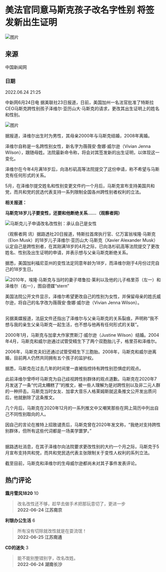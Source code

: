 # 美法官同意马斯克孩子改名字性别 将签发新出生证明

![图片](//n.sinaimg.cn/sinakd10200/360/w180h180/20221208/9a5e-68863e2aa95fcb69c00720aa3d256d64.jpg)

## 来源

中国新闻网

### 日期

2022.06.24 21:25

中新网6月24日电 据美联社23日报道，日前，美国加州一名法官批准了特斯拉CEO马斯克跨性别孩子泽维尔·亚历山大·马斯克的请求，更改其出生证明上的姓名和性别。

![图片](//k.sinaimg.cn/n/sinakd20220624s/377/w700h477/20220624/deee-dce6e03e8cbe71210e0610de703d0474.jpg/w300h300z1l10t10q100feb.jpg)

据报道，泽维尔出生时为男性，其母亲2000年与马斯克结婚，2008年离婚。

泽维尔自称是一名跨性别女性，新名字为薇薇安·詹娜·威尔逊（Vivian Jenna Wilson），跟随母姓。法院最新命令称，将会对其签发新的出生证明，以体现这一变化。

泽维尔在今年4月满18岁后，向洛杉矶高等法院提交了这份申请，称不希望与马斯克有任何形式的关系。

5月，在泽维尔提交姓名和性别变更文件约一个月后，马斯克宣布支持美国共和党，而共和党的民选代表支持一系列限制全国各州跨性别者权利的立法。

**相关报道：**

**马斯克18岁儿子要变性，还要和他断绝关系……（观察者网）**

![马斯克儿子申请改名改性别：承认自己是女性](//n.sinaimg.cn/front20220621ac/272/w689h383/20220621/e2a1-e7058a299698142695ee907dc05cfd2b.jpg)

（观察者网 讯）据路透社20日报道，特斯拉首席执行官、亿万富翁埃隆·马斯克（Elon Musk）的18岁儿子泽维尔·亚历山大·马斯克（Xavier Alexander Musk）认定自己是跨性别者，在其刚满18岁的4月之际，已向洛杉矶高等法院提交了更改姓名、性别及出生证明的申请，并表示想与父亲马斯克断绝关系。

据悉，美国加利福尼亚州的变性法定同意年龄为18岁，而泽维尔刚于4月份过完自己的18岁生日。

![2010年，埃隆·马斯克与当时的妻子塔鲁拉·莱利以及他的儿子格里芬（左一）和泽维尔（右一），图自德媒“stern”](//k.sinaimg.cn/n/sinakd20220621s/138/w600h338/20220621/6980-a40f598a3414913ee0f8402f39a83e61.jpg/w700d1q75cms.jpg?by=cms_fixed_width)

美国法院公开文件显示，泽维尔希望更改自己的性别为女性，并保留母亲的姓氏威尔逊，将自己的名字改为薇薇安·詹娜·威尔逊（Vivian Jenna Wilson）。

![泽维尔·亚历山大·马斯克向法院申请更改姓名、性别及出生证明。图自美国法庭公开文件网站 PlainSite.org](data:image/png;base64,iVBORw0KGgoAAAANSUhEUgAAAAQAAAADAQMAAACOOjyFAAAAA1BMVEUAAACnej3aAAAAAXRSTlMAQObYZgAAAApJREFUCNdjAAMAAAYAAegKKqQAAAAASUVORK5CYII=)

另据美媒报道，法庭文件还指出了泽维尔与父亲马斯克的关系裂痕，声明称“我不想与我的亲生父亲马斯克一起生活，也不想与他再有任何形式的关联”。

2000年1月，马斯克与加拿大作家贾斯汀·威尔逊（Justine Wilson）结婚。2004年4月，马斯克和威尔逊通过试管受精生下了两个双胞胎儿子，格里芬和泽维尔。

2006年，马斯克夫妇还通过试管受精生下三胞胎。2008年，马斯克和威尔逊离婚，目前两人仍然共同拥有五个孩子的监护权。

据悉，马斯克在过去几年的时间里一直被指控持有跨性别恐惧症的观点。

此前泽维尔曾呼吁马斯克为自己歧视跨性别群体的观点道歉。马斯克在2020年7月发送了一条“代词太糟糕了”的推文，被一些人理解为是对跨性别以及非二元人群的一种抨击。马斯克当时女友、加拿大音乐人格莱姆斯就这条推文公开发出质问后，他就删除了这条推文。

几个月后，马斯克在2020年12月的一系列推文中又嘲笑那些在网上简历中列出自己不同性别取向的人。

因自己的言论在推特上招致谴责后，马斯克曾在2020年发文称，“我绝对支持跨性别群体，但所有这些代词都是一场美学噩梦。”

![图片](data:image/png;base64,iVBORw0KGgoAAAANSUhEUgAAAAQAAAADAQMAAACOOjyFAAAAA1BMVEUAAACnej3aAAAAAXRSTlMAQObYZgAAAApJREFUCNdjAAMAAAYAAegKKqQAAAAASUVORK5CYII=)

据路透社消息，在其子泽维尔向法院要求更改性别的大约一个月之际，马斯克于5月宣布支持共和党，而共和党民选代表主张限制关于变性人权利的系列立法。

截至目前，马斯克和泽维尔的生母威尔逊都尚未对其子事件发表评论。

## 热门评论

**霜月雪风1820** 10
> 改名改性还不够，趁早去做手术把那玩意切了，更进一步  
> **2022-06-24 江苏南京**

**利银办公生活** 6
> 所有没有切除就改性就是在耍流氓！  
> **2022-06-25 江苏南通**

**CD的迷失** 3
> 能不能别整错别字，改名改姓。  
> **2022-06-24 湖南长沙**